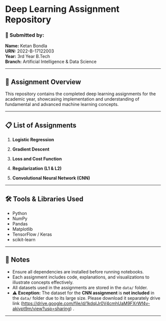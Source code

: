 # Deep Learning Assignment Repository

### 🧠 Submitted by:  
**Name:** Ketan Bondla  
**URN:** 2022-B-17122003  
**Year:** 3rd Year B.Tech  
**Branch:** Artificial Intelligence & Data Science  

---

## 📘 Assignment Overview

This repository contains the completed deep learning assignments for the academic year, showcasing implementation and understanding of fundamental and advanced machine learning concepts.

---

## 📋 List of Assignments

1. **Logistic Regression**

2. **Gradient Descent**
   
3. **Loss and Cost Function**

4. **Regularization (L1 & L2)**

5. **Convolutional Neural Network (CNN)**

---

## 🛠️ Tools & Libraries Used

- Python
- NumPy
- Pandas
- Matplotlib
- TensorFlow / Keras
- scikit-learn

---

## 🧾 Notes

- Ensure all dependencies are installed before running notebooks.
- Each assignment includes code, explanations, and visualizations to illustrate concepts effectively.
- All datasets used in the assignments are stored in the `data/` folder.
- ⚠️ **Exception:** The dataset for the **CNN assignment** is **not included** in the `data/` folder due to its large size. Please download it separately drive link (https://drive.google.com/file/d/1kdqIJr0V4cmhUaM9FXrWf4v-akivpt9m/view?usp=sharing) .

---

